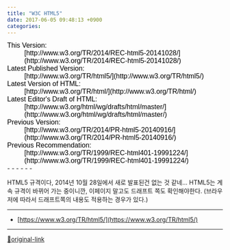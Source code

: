 ```yaml
---
title: "W3C HTML5"
date: 2017-06-05 09:48:13 +0900
categories: 
---
```

  

<dt style="margin-top: 0px; margin-bottom: 0px; clear: left; color: rgb(0, 0, 0); font-family: sans-serif; font-size: medium;">This Version:</dt><dd style="margin-top: 0px; margin-bottom: 0px; color: rgb(0, 0, 0); font-family: sans-serif; font-size: medium;">[http://www.w3.org/TR/2014/REC-html5-20141028/](http://www.w3.org/TR/2014/REC-html5-20141028/)</dd><dt style="margin-top: 0px; margin-bottom: 0px; clear: left; color: rgb(0, 0, 0); font-family: sans-serif; font-size: medium;">Latest Published Version:</dt><dd style="margin-top: 0px; margin-bottom: 0px; color: rgb(0, 0, 0); font-family: sans-serif; font-size: medium;">[http://www.w3.org/TR/html5/](http://www.w3.org/TR/html5/)</dd><dt style="margin-top: 0px; margin-bottom: 0px; clear: left; color: rgb(0, 0, 0); font-family: sans-serif; font-size: medium;">Latest Version of HTML:</dt><dd style="margin-top: 0px; margin-bottom: 0px; color: rgb(0, 0, 0); font-family: sans-serif; font-size: medium;">[http://www.w3.org/TR/html/](http://www.w3.org/TR/html/)</dd><dt style="margin-top: 0px; margin-bottom: 0px; clear: left; color: rgb(0, 0, 0); font-family: sans-serif; font-size: medium;">Latest Editor's Draft of HTML:</dt><dd style="margin-top: 0px; margin-bottom: 0px; color: rgb(0, 0, 0); font-family: sans-serif; font-size: medium;">[http://www.w3.org/html/wg/drafts/html/master/](http://www.w3.org/html/wg/drafts/html/master/)</dd><dt style="margin-top: 0px; margin-bottom: 0px; clear: left; color: rgb(0, 0, 0); font-family: sans-serif; font-size: medium;">Previous Version:</dt><dd style="margin-top: 0px; margin-bottom: 0px; color: rgb(0, 0, 0); font-family: sans-serif; font-size: medium;">[http://www.w3.org/TR/2014/PR-html5-20140916/](http://www.w3.org/TR/2014/PR-html5-20140916/)</dd><dt style="margin-top: 0px; margin-bottom: 0px; clear: left; color: rgb(0, 0, 0); font-family: sans-serif; font-size: medium;">Previous Recommendation:</dt><dd style="margin-top: 0px; margin-bottom: 0px; color: rgb(0, 0, 0); font-family: sans-serif; font-size: medium;">[http://www.w3.org/TR/1999/REC-html401-19991224/](http://www.w3.org/TR/1999/REC-html401-19991224/)</dd>  
- - - - - -

HTML5 규격이다, 2014년 10월 28일에서 새로 발표된건 없는 것 같네...
HTML5는 계속 규격이 바뀌어 가는 중이니깐, 이페이지 말고도 드래프트 쪽도 확인해야한다.
(브라우저에 따라서 드래프트쪽의 내용도 적용하는 경우가 있다.)
  
  




***
+ [https://www.w3.org/TR/html5/](https://www.w3.org/TR/html5/)


***
[🔗original-link](http://www.mins01.com/mh/tech/read/1089)